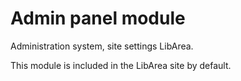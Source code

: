 # Admin panel module

Administration system, site settings LibArea.

This module is included in the LibArea site by default. 